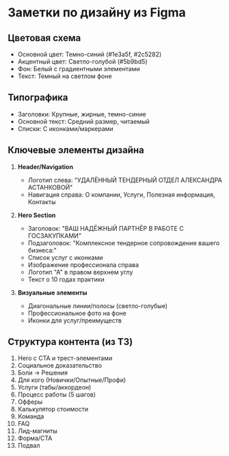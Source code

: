 # Заметки по дизайну из Figma

## Цветовая схема
- Основной цвет: Темно-синий (#1e3a5f, #2c5282)
- Акцентный цвет: Светло-голубой (#5b9bd5)
- Фон: Белый с градиентными элементами
- Текст: Темный на светлом фоне

## Типографика
- Заголовки: Крупные, жирные, темно-синие
- Основной текст: Средний размер, читаемый
- Списки: С иконками/маркерами

## Ключевые элементы дизайна
1. **Header/Navigation**
   - Логотип слева: "УДАЛЁННЫЙ ТЕНДЕРНЫЙ ОТДЕЛ АЛЕКСАНДРА АСТАНКОВОЙ"
   - Навигация справа: О компании, Услуги, Полезная информация, Контакты

2. **Hero Section**
   - Заголовок: "ВАШ НАДЁЖНЫЙ ПАРТНЁР В РАБОТЕ С ГОСЗАКУПКАМИ"
   - Подзаголовок: "Комплексное тендерное сопровождение вашего бизнеса:"
   - Список услуг с иконками
   - Изображение профессионала справа
   - Логотип "А" в правом верхнем углу
   - Текст о 10 годах практики

3. **Визуальные элементы**
   - Диагональные линии/полосы (светло-голубые)
   - Профессиональное фото на фоне
   - Иконки для услуг/преимуществ

## Структура контента (из ТЗ)
1. Hero с CTA и трест-элементами
2. Социальное доказательство
3. Боли → Решения
4. Для кого (Новички/Опытные/Профи)
5. Услуги (табы/аккордеон)
6. Процесс работы (5 шагов)
7. Офферы
8. Калькулятор стоимости
9. Команда
10. FAQ
11. Лид-магниты
12. Форма/CTA
13. Подвал

